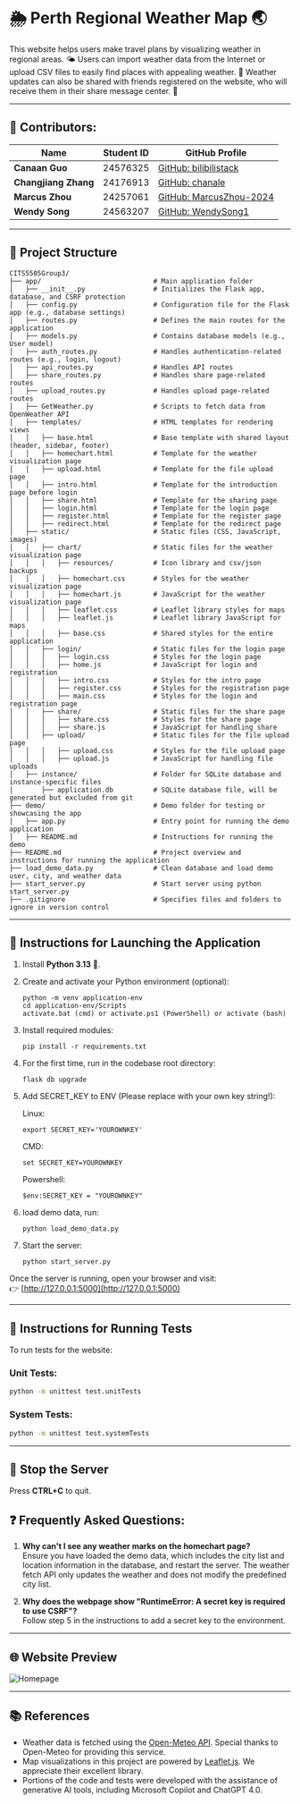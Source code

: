 # 🌦️ Perth Regional Weather Map 🌏

This website helps users make travel plans by visualizing weather in regional areas. 🌤️ Users can import weather data from the Internet or upload CSV files to easily find places with appealing weather. 🌈 Weather updates can also be shared with friends registered on the website, who will receive them in their share message center. 📩

---

## 👥 Contributors:

| Name                     | Student ID | GitHub Profile                                   |
|--------------------------|------------|-------------------------------------------------|
| **Canaan Guo**           | 24576325   | [GitHub: bilibilistack](https://github.com/bilibilistack) |
| **Changjiang Zhang**     | 24176913   | [GitHub: chanale](https://github.com/chanale)   |
| **Marcus Zhou**          | 24257061   | [GitHub: MarcusZhou-2024](https://github.com/MarcusZhou-2024) |
| **Wendy Song**           | 24563207   | [GitHub: WendySong1](https://github.com/WendySong1) |

---

## 📂 Project Structure

```
CITS5505Group3/
├── app/                            # Main application folder
│   ├── __init__.py                 # Initializes the Flask app, database, and CSRF protection
│   ├── config.py                   # Configuration file for the Flask app (e.g., database settings)
│   ├── routes.py                   # Defines the main routes for the application
│   ├── models.py                   # Contains database models (e.g., User model)
│   ├── auth_routes.py              # Handles authentication-related routes (e.g., login, logout)
│   ├── api_routes.py               # Handles API routes 
│   ├── share_routes.py             # Handles share page-related routes 
│   ├── upload_routes.py            # Handles upload page-related routes 
│   ├── GetWeather.py               # Scripts to fetch data from OpenWeather API
│   ├── templates/                  # HTML templates for rendering views
│   │   ├── base.html               # Base template with shared layout (header, sidebar, footer)
│   │   ├── homechart.html          # Template for the weather visualization page
│   │   ├── upload.html             # Template for the file upload page
│   │   ├── intro.html              # Template for the introduction page before login
│   │   ├── share.html              # Template for the sharing page
│   │   ├── login.html              # Template for the login page
│   │   ├── register.html           # Template for the register page
│   │   ├── redirect.html           # Template for the redirect page
│   ├── static/                     # Static files (CSS, JavaScript, images)
│   │   ├── chart/                  # Static files for the weather visualization page
│   │   │   ├── resources/          # Icon library and csv/json backups
│   │   │   ├── homechart.css       # Styles for the weather visualization page
│   │   │   ├── homechart.js        # JavaScript for the weather visualization page
│   │   │   ├── leaflet.css         # Leaflet library styles for maps
│   │   │   ├── leaflet.js          # Leaflet library JavaScript for maps
│   │   │   ├── base.css            # Shared styles for the entire application
│   │   ├── login/                  # Static files for the login page
│   │   │   ├── login.css           # Styles for the login page
│   │   │   ├── home.js             # JavaScript for login and registration
│   │   │   ├── intro.css           # Styles for the intro page
│   │   │   ├── register.css        # Styles for the registration page
│   │   │   ├── main.css            # Styles for the login and registration page
│   │   ├── share/                  # Static files for the share page
│   │   │   ├── share.css           # Styles for the share page
│   │   │   ├── share.js            # JavaScript for handling share
│   │   ├── upload/                 # Static files for the file upload page
│   │   │   ├── upload.css          # Styles for the file upload page
│   │   │   ├── upload.js           # JavaScript for handling file uploads
│   ├── instance/                   # Folder for SQLite database and instance-specific files
│       ├── application.db          # SQLite database file, will be generated but excluded from git
├── demo/                           # Demo folder for testing or showcasing the app
│   ├── app.py                      # Entry point for running the demo application
│   ├── README.md                   # Instructions for running the demo
├── README.md                       # Project overview and instructions for running the application
├── load_demo_data.py               # Clean database and load demo user, city, and weather data
├── start_server.py                 # Start server using python start_server.py
├── .gitignore                      # Specifies files and folders to ignore in version control
```

---

## 🚀 Instructions for Launching the Application

1. Install **Python 3.13** 🐍.
2. Create and activate your Python environment (optional):  
    ```
    python -m venv application-env
    cd application-env/Scripts
    activate.bat (cmd) or activate.ps1 (PowerShell) or activate (bash)
    ```
3. Install required modules:  
    ```
    pip install -r requirements.txt
    ```
4. For the first time, run in the codebase root directory:  
    ```
    flask db upgrade
    ```

5. Add SECRET_KEY to ENV (Please replace with your own key string!):

    Linux: 
    ```
    export SECRET_KEY='YOUROWNKEY'
    ```
    CMD: 
    ```
    set SECRET_KEY=YOUROWNKEY
    ```
    Powershell: 
    ```
    $env:SECRET_KEY = "YOUROWNKEY"
    ```

6.  load demo data, run:  
    ```
    python load_demo_data.py
    ```
7.  Start the server:  
    ```
    python start_server.py
    ```


Once the server is running, open your browser and visit:  
👉 [http://127.0.0.1:5000](http://127.0.0.1:5000)

---

## 🧪 Instructions for Running Tests

To run tests for the website:

### Unit Tests:
```bash
python -m unittest test.unitTests
```

### System Tests:
```bash
python -m unittest test.systemTests
```

---

## 🛑 Stop the Server

Press **CTRL+C** to quit.

## ❓ Frequently Asked Questions:

1. **Why can't I see any weather marks on the homechart page?**  
    Ensure you have loaded the demo data, which includes the city list and location information in the database, and restart the server. The weather fetch API only updates the weather and does not modify the predefined city list.

2. **Why does the webpage show "RuntimeError: A secret key is required to use CSRF"?**  
    Follow step 5 in the instructions to add a secret key to the environment.
---
## 🌐 Website Preview

![Homepage](introduction_images/Homepage.png)

---
## 📚 References

- Weather data is fetched using the [Open-Meteo API](https://open-meteo.com/). Special thanks to Open-Meteo for providing this service.
- Map visualizations in this project are powered by [Leaflet.js](https://leafletjs.com/). We appreciate their excellent library.
- Portions of the code and tests were developed with the assistance of generative AI tools, including Microsoft Copilot and ChatGPT 4.0.





